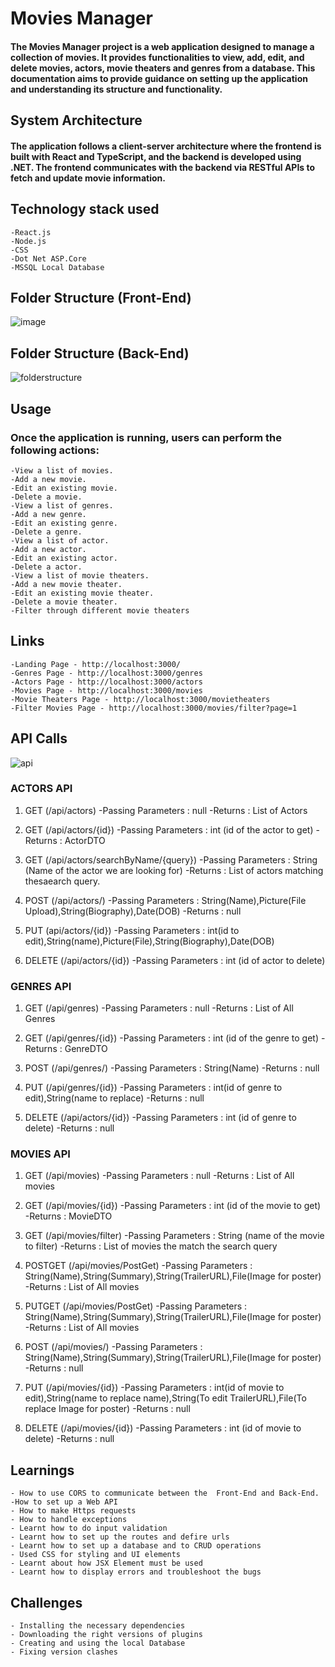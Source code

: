 # 		Movies Manager 
####	The Movies Manager project is a web application designed to manage a collection of movies. It provides functionalities to view, add, edit, and delete movies, actors, movie theaters and genres from a database. This documentation aims to provide guidance on setting up the application and understanding its structure and functionality.
##   System Architecture

#### The application follows a client-server architecture where the frontend is built with React and TypeScript, and the backend is developed using .NET. The frontend communicates with the backend via RESTful APIs to fetch and update movie information.

##   Technology stack used
	-React.js
	-Node.js
	-CSS
	-Dot Net ASP.Core
	-MSSQL Local Database

##   Folder Structure (Front-End)

![image](https://github.com/hitaishmd/training/assets/160744753/ce19a1f7-06b0-453e-ae21-7834a548268a)


##  Folder Structure (Back-End)
 ![folderstructure](https://github.com/hitaishmd/training/assets/160744753/0aac0011-8a26-4165-a738-5e10d37a420e)


##  Usage
###    Once the application is running, users can perform the following actions:
	-View a list of movies.
	-Add a new movie.
	-Edit an existing movie.
	-Delete a movie.
	-View a list of genres.
	-Add a new genre.
	-Edit an existing genre.
	-Delete a genre.
	-View a list of actor.
	-Add a new actor.
	-Edit an existing actor.
	-Delete a actor.
	-View a list of movie theaters.
	-Add a new movie theater.
	-Edit an existing movie theater.
	-Delete a movie theater.
	-Filter through different movie theaters

##  Links
	-Landing Page - http://localhost:3000/
	-Genres Page - http://localhost:3000/genres
	-Actors Page - http://localhost:3000/actors
	-Movies Page - http://localhost:3000/movies
	-Movie Theaters Page - http://localhost:3000/movietheaters
	-Filter Movies Page - http://localhost:3000/movies/filter?page=1
 ## API Calls
![api](https://github.com/hitaishmd/training/assets/160744753/e4340578-c9ba-46a9-8493-e1504ba4209d)
### ACTORS API

1) GET  (/api/actors)
	-Passing Parameters : null
	-Returns : List of Actors

2) GET  (/api/actors/{id})
	-Passing Parameters : int (id of the actor to get)
	-Returns : ActorDTO 

3) GET  (/api/actors/searchByName/{query})
	-Passing Parameters : String (Name of the actor we are looking for)
	-Returns : List of actors matching thesaearch query.

4) POST (/api/actors/)
	-Passing Parameters : String(Name),Picture(File Upload),String(Biography),Date(DOB)
	-Returns : null

5) PUT  (api/actors/{id})
	-Passing Parameters : int(id to edit),String(name),Picture(File),String(Biography),Date(DOB)

6) DELETE (/api/actors/{id})
	-Passing Parameters : int (id of actor to delete)

 ### GENRES API

1) GET  (/api/genres)
	-Passing Parameters : null
	-Returns : List of All Genres

2) GET  (/api/genres/{id})
	-Passing Parameters : int (id of the genre to get)
	-Returns : GenreDTO 

3) POST (/api/genres/)
	-Passing Parameters : String(Name)
	-Returns : null

4) PUT  (/api/genres/{id})
	-Passing Parameters : int(id of genre to edit),String(name to replace)
	-Returns : null

5) DELETE (/api/actors/{id})
	-Passing Parameters : int (id of genre to delete)
	-Returns : null

 ### MOVIES API

1) GET  (/api/movies)
	-Passing Parameters : null
	-Returns : List of All movies

2) GET  (/api/movies/{id})
	-Passing Parameters : int (id of the movie to get)
	-Returns : MovieDTO 

3) GET  (/api/movies/filter)
	-Passing Parameters : String (name of the movie to filter)
	-Returns : List of movies the match the search query 

4) POSTGET  (/api/movies/PostGet)
	-Passing Parameters : String(Name),String(Summary),String(TrailerURL),File(Image for poster)
	-Returns : List of All movies

5) PUTGET  (/api/movies/PostGet)
	-Passing Parameters : String(Name),String(Summary),String(TrailerURL),File(Image for poster)
	-Returns : List of All movies

6) POST (/api/movies/)
	-Passing Parameters : String(Name),String(Summary),String(TrailerURL),File(Image for poster)
	-Returns : null

7) PUT  (/api/movies/{id})
	-Passing Parameters : int(id of movie to edit),String(name to replace name),String(To edit TrailerURL),File(To replace Image for poster)
	-Returns : null

8) DELETE (/api/movies/{id})
	-Passing Parameters : int (id of movie to delete)
	-Returns : null

##  Learnings
	- How to use CORS to communicate between the  Front-End and Back-End.
	-How to set up a Web API
	- How to make Https requests
	- How to handle exceptions
	- Learnt how to do input validation
	- Learnt how to set up the routes and defire urls
	- Learnt how to set up a database and to CRUD operations
	- Used CSS for styling and UI elements
	- Learnt about how JSX Element must be used
	- Learnt how to display errors and troubleshoot the bugs
 
 ##   Challenges
 	- Installing the necessary dependencies
  	- Downloading the right versions of plugins
   	- Creating and using the local Database
	- Fixing version clashes
     
